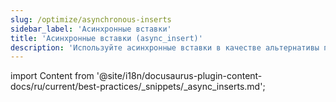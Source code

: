 ```yaml
---
slug: /optimize/asynchronous-inserts
sidebar_label: 'Асинхронные вставки'
title: 'Асинхронные вставки (async_insert)'
description: 'Используйте асинхронные вставки в качестве альтернативы пакетной загрузке данных.'
---
```


import Content from '@site/i18n/docusaurus-plugin-content-docs/ru/current/best-practices/_snippets/_async_inserts.md';

<Content />
